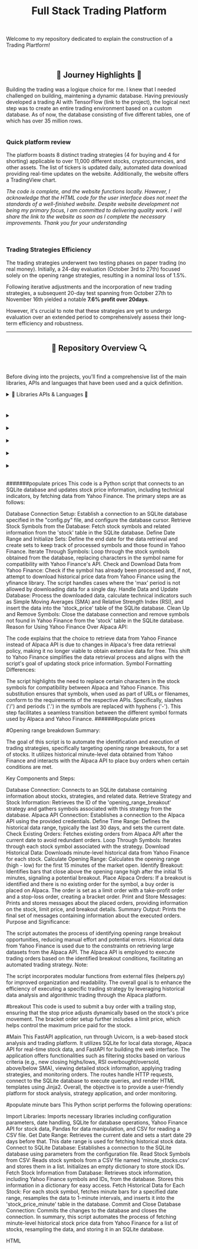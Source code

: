 <h1 align="center">Full Stack Trading Platform</h1>

<br>

Welcome to my repository dedicated to explain the construction of a Trading Plartform!

<br>

<h2 align="center">🌅 Journey Highlights 🌅</h2>
<p>
Building the trading was a logique choice for me. I knew that I needed challenged on building, maintening   a dynamic database. Having previously developed a trading AI with TensorFlow (link to the project), the logical next step was to create an entire trading environment based on a custom database. As of now, the database consisting of five different tables, one of which has over 35 million rows.

<h1></h1>

<h3>Quick platform review </h3>

The platform boasts 8 distinct trading strategies (4 for buying and 4 for shorting) applicable to over 11,000 different stocks, cryptocurrencies, and other assets. The list of tickers is updated daily, automated data download providing real-time updates on the website. Additionally, the website offers a TradingView chart.

*The code is complete, and the website functions locally. However, I acknowledge that the HTML code for the user interface does not meet the standards of a well-finished website. Despite website development not being my primary focus, I am committed to delivering quality work. I will share the link to the website as soon as I complete the necessary improvements. Thank you for your understanding*

<br>

<h3>Trading Strategies Efficiency</h3>
The trading strategies underwent two testing phases on paper trading (no real money). Initially, a 24-day evaluation (October 3rd to 27th) focused solely on the opening range strategies, resulting in a nominal loss of 1.5%. 

Following iterative adjustments and the incorporation of new trading strategies, a subsequent 20-day test spanning from October 27th to November 16th yielded a notable **7.6% profit over 20days**. 

However, it's crucial to note that these strategies are yet to undergo evaluation over an extended period to comprehensively assess their long-term efficiency and robustness.

---

<h2 align="center">🔎 Repository Overview 🔍</h2>

<br>

Before diving into the projects, you'll find a comprehensive list of the main libraries, APIs and languages that have been used and a quick definition.
</p>

<details>
  <h2 align="center"> 📖 Libraries APIs & Languages 📖 </h2>
  
  <summary> 📖 Libraries APIs & Languages 📖</summary> 
<p>

  <h3>Languages</h3>

**Python:** Language used to structure the platform functionalities.

**SQLite:** To create, maintain a 5GB database with 5 different tables and +35 millions rows.

**HTML:** Used to create the Trading platform interface and website functionalities.

  <h3>Python Libraries & APIs</h3>
  
**SQLite3:** Python library that enables the use of SQLite within PythonLibrary permitting to use SQLite within python

**Alpaca_trade_api:** Python API that allows the utilization of Alpaca's functions, enabling real-time market trading for free, with a focus on algorithmic trading strategies.

**ta-lib:** A technical analysis library in Python, providing tools and functions for analyzing financial markets and making informed trading decisions based on technical indicators.

**Backtrader:** Python framework for developing and testing trading strategies, offering extensive functionality for backtesting and optimizing strategies before deploying them in live markets.

**FastAPI (Jinja2Templates):** FastAPI is a modern, fast web framework for building APIs with Python, and Jinja2Templates is a template engine used for creating dynamic HTML templates in conjunction with FastAPI.

**Semantic-UI:** A user interface framework that utilizes HTML to create a responsive and visually appealing design for the trading platform.

**Crontab:** A time-based job scheduler, used in this context to schedule and automate periodic tasks within the trading platform.

**yfinance (yahoo finance):** Python library that grants access to real-time financial data from Yahoo Finance, facilitating the retrieval of market information for various assets at no cost.

**trading View:** A platform that provides advanced charting tools and analysis for financial markets, often integrated into trading applications to offer users a comprehensive view of market data and trends.

</p>
  <br>
</details>

<h1></h1>

<details>
  <h2 align="center"> DataBase </h2>
  
  <summary> </summary> 

  <p>
To initiate the database creation process, first, generate the database named "app.db" using SQLite3. Execute the command "sqlite3 app.db" in the terminal to establish the initial database file. This step lays the foundation for subsequent configurations.

Following the database creation, proceed to set up a configuration file named "config.py." Enter essential Alpaca API credentials (API_KEY, SECRET_KEY, BASE_URL), define the file location for "app.db" (DB_FILE), and provide email configuration details (EMAIL_ADDRESS, EMAIL_PASSWORD, EMAIL_HOST, EMAIL_PORT).

Utilize the scripts in this repository to manage the database. Begin with the "create_db" script  <a href=""> Code Link</a> to establish the five necessary tables. You also have drop_db <a href=""> Code Link</a> to drop all tables in app.db.

Execute the "populate_stocks.py" script <a href=""> Code Link</a> to populate the "stock" table with information for every stock, cryptocurrency, and asset available on Alpaca. The data includes the symbol/ticker, name, exchange, and a flag indicating whether shorting is permissible. Ensure that the data is successfully loaded using DB Browser for SQLite (or other), resulting in over 13,000 rows. To automatically add new stocks if there is any, create a Crontab code to run the script. I personally run it daily, after market closure.

**Fetching Historical Stock Prices:** 
The "populate_prices" script <a href=""> Code Link</a>. downloads data for all tickers in the "stock" table in the "stock_price" table, a process that may take some time due to the substantial volume of data.  Since some Alpaca functionalities are restricted or no longer free, Yahoo Finance is used as an alternative for obtaining free, extensive historical data.The script also addresses variations in ticker names, ensuring a match with Yahoo Finance or dropping unmatched tickers in "stock". After completion, the "stock" table is populated with over 11,000 tickers, the "stock_price" table featuring daily open, close, high, low, volume, and date information. Additionally, in "stock_price" the script calculates the Simple Moving Average (SMA) for 20 and 50 days and the Relative Strength Index (RSI) for 14 days using the Ta-lib analysis library.

<a href=""> Code Link</a>
  </p>
  <br>
</details>

<br>

<details>
  <h2 align="center"> Traiding Strategies </h2>
  
  <summary> </summary> 

  <p>


<a href=""> Code Link</a>
  </p>
  <br>
</details>

<br>

<details>
  <h2 align="center"> Main code </h2>
  
  <summary> </summary> 

  <p>


<a href=""> Code Link</a>
  </p>
  <br>
</details>

<br>

<details>
  <h2 align="center"> Templates HTML </h2>
  
  <summary> </summary> 

  <p>


<a href=""> Code Link</a>
  </p>
  <br>
</details>

<br>

<details>
  <h2 align="center"> Backtesting </h2>
  
  <summary> </summary> 

  <p>


<a href=""> Code Link</a>
  </p>
  <br>
</details>

<br>







#######populate prices
This code is a Python script that connects to an SQLite database and updates stock price information, including technical indicators, by fetching data from Yahoo Finance. The primary steps are as follows:

Database Connection Setup:
Establish a connection to an SQLite database specified in the "config.py" file, and configure the database cursor.
Retrieve Stock Symbols from the Database:
Fetch stock symbols and related information from the 'stock' table in the SQLite database.
Define Date Range and Initialize Sets:
Define the end date for the data retrieval and create sets to keep track of processed symbols and those found in Yahoo Finance.
Iterate Through Symbols:
Loop through the stock symbols obtained from the database, replacing characters in the symbol name for compatibility with Yahoo Finance's API.
Check and Download Data from Yahoo Finance:
Check if the symbol has already been processed and, if not, attempt to download historical price data from Yahoo Finance using the yfinance library. The script handles cases where the 'max' period is not allowed by downloading data for a single day.
Handle Data and Update Database:
Process the downloaded data, calculate technical indicators such as Simple Moving Averages (SMA) and Relative Strength Index (RSI), and insert the data into the 'stock_price' table of the SQLite database.
Clean Up and Remove Symbols:
Close the database connection and remove symbols not found in Yahoo Finance from the 'stock' table in the SQLite database.
Reason for Using Yahoo Finance Over Alpaca API:

The code explains that the choice to retrieve data from Yahoo Finance instead of Alpaca API is due to changes in Alpaca's free data retrieval policy, making it no longer viable to obtain extensive data for free. This shift to Yahoo Finance simplifies the data retrieval process and aligns with the script's goal of updating stock price information.
Symbol Formatting Differences:

The script highlights the need to replace certain characters in the stock symbols for compatibility between Alpaca and Yahoo Finance. This substitution ensures that symbols, when used as part of URLs or filenames, conform to the requirements of the respective APIs. Specifically, slashes ('/') and periods ('.') in the symbols are replaced with hyphens ('-'). This step facilitates a seamless transition between the different symbol formats used by Alpaca and Yahoo Finance.
#######populate prices




#Opening range breakdown
Summary:

The goal of this script is to automate the identification and execution of trading strategies, specifically targeting opening range breakouts, for a set of stocks. It utilizes historical minute-level data obtained from Yahoo Finance and interacts with the Alpaca API to place buy orders when certain conditions are met.

Key Components and Steps:

Database Connection:
Connects to an SQLite database containing information about stocks, strategies, and related data.
Retrieve Strategy and Stock Information:
Retrieves the ID of the 'opening_range_breakout' strategy and gathers symbols associated with this strategy from the database.
Alpaca API Connection:
Establishes a connection to the Alpaca API using the provided credentials.
Define Time Range:
Defines the historical data range, typically the last 30 days, and sets the current date.
Check Existing Orders:
Fetches existing orders from Alpaca API after the current date to avoid redundant orders.
Loop Through Symbols:
Iterates through each stock symbol associated with the strategy.
Download Historical Data:
Downloads minute-level historical data from Yahoo Finance for each stock.
Calculate Opening Range:
Calculates the opening range (high - low) for the first 15 minutes of the market open.
Identify Breakout:
Identifies bars that close above the opening range high after the initial 15 minutes, signaling a potential breakout.
Place Alpaca Orders:
If a breakout is identified and there is no existing order for the symbol, a buy order is placed on Alpaca.
The order is set as a limit order with a take-profit order and a stop-loss order, creating a bracket order.
Print and Store Messages:
Prints and stores messages about the placed orders, providing information on the stock, limit price, and breakout details.
Summary Output:
Prints the final set of messages containing information about the executed orders.
Purpose and Significance:

The script automates the process of identifying opening range breakout opportunities, reducing manual effort and potential errors.
Historical data from Yahoo Finance is used due to the constraints on retrieving large datasets from the Alpaca API.
The Alpaca API is employed to execute trading orders based on the identified breakout conditions, facilitating an automated trading strategy.
Note:

The script incorporates modular functions from external files (helpers.py) for improved organization and readability.
The overall goal is to enhance the efficiency of executing a specific trading strategy by leveraging historical data analysis and algorithmic trading through the Alpaca platform.

#breakout
This code is used to submit a buy order with a trailing stop, ensuring that the stop price adjusts dynamically based on the stock's price movement. The bracket order setup further includes a limit price, which helps control the maximum price paid for the stock.

#Main
This FastAPI application, run through Uvicorn, is a web-based stock analysis and trading platform. It utilizes SQLite for local data storage, Alpaca API for real-time stock data, and FastAPI for building the web interface. The application offers functionalities such as filtering stocks based on various criteria (e.g., new closing highs/lows, RSI overbought/oversold, above/below SMA), viewing detailed stock information, applying trading strategies, and monitoring orders. The routes handle HTTP requests, connect to the SQLite database to execute queries, and render HTML templates using Jinja2. Overall, the objective is to provide a user-friendly platform for stock analysis, strategy application, and order monitoring.




#populate minute bars
This Python script performs the following operations:

Import Libraries:
Imports necessary libraries including configuration parameters, date handling, SQLite for database operations, Yahoo Finance API for stock data, Pandas for data manipulation, and CSV for reading a CSV file.
Get Date Range:
Retrieves the current date and sets a start date 29 days before that. This date range is used for fetching historical stock data.
Connect to SQLite Database:
Establishes a connection to the SQLite database using parameters from the configuration file.
Read Stock Symbols from CSV:
Reads stock symbols from a CSV file named 'minute_stocks.csv' and stores them in a list. Initializes an empty dictionary to store stock IDs.
Fetch Stock Information from Database:
Retrieves stock information, including Yahoo Finance symbols and IDs, from the database. Stores this information in a dictionary for easy access.
Fetch Historical Data for Each Stock:
For each stock symbol, fetches minute bars for a specified date range, resamples the data to 1-minute intervals, and inserts it into the 'stock_price_minute' table in the database.
Commit and Close Database Connection:
Commits the changes to the database and closes the connection.
In summary, this script automates the process of fetching minute-level historical stock price data from Yahoo Finance for a list of stocks, resampling the data, and storing it in an SQLite database.









HTML
